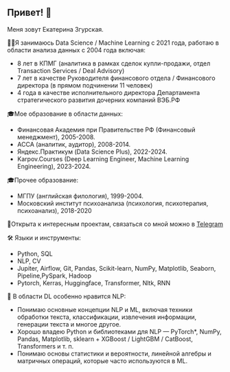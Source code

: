 ## Привет! 👋

Меня зовут Екатерина Згурская.

🙋‍♂️Я занимаюсь Data Science / Machine Learning с 2021 года, работаю в области анализа данных с 2004 года включая:
- 8 лет в КПМГ (аналитика в рамках сделок купли-продажи, отдел Transaction Services / Deal Advisory)
- 7 лет в качестве Руководителя финансового отдела / Финансового директора (в прямом подчинении 11 человек)
- 4 года в качестве исполнительного директора Департамента стратегического развития дочерних компаний ВЭБ.РФ

🎓Мое образование в области данных:
- Финансовая Академия при Правительстве РФ (Финансовый менеджмент), 2005-2008.
- ACCA (аналитик, аудитор), 2008-2014.
- Яндекс.Практикум (Data Science Plus), 2022-2024.
- Karpov.Courses (Deep Learning Engineer, Machine Learning Engineering), 2023-2024.

🎓Прочее образование:
- МГПУ (английская филология), 1999-2004.
- Московский институт психоанализа (психология, психотерапия, психоанализ), 2018-2020
  
👐Открыта к интересным проектам, связаться со мной можно в [Telegram](https://t.me/EkaterinaZgurskaya)

🛠 Языки и инструменты:

- Python, SQL
- NLP, CV
- Jupiter, Airflow, Git, Pandas, Scikit-learn, NumPy, Matplotlib, Seaborn, Pipeline,PySpark, Hadoop
- Pytorch, Kerras, Huggingface, Transformer, Nltk, RNN

🔭 В области DL особенно нравится NLP:
- Понимаю основные концепции NLP и ML, включая техники обработки текста, классификации, извлечения информации, генерации текста и многое другое.
- Хорошо владею Python и библиотеками для NLP — PyTorch*, NumPy, Pandas, Matplotlib, sklearn + XGBoost / LightGBM / CatBoost, Transformers и т. п.
- Понимаю основы статистики и вероятности, линейной алгебры и матричных операций, которые часто используются в ML.

